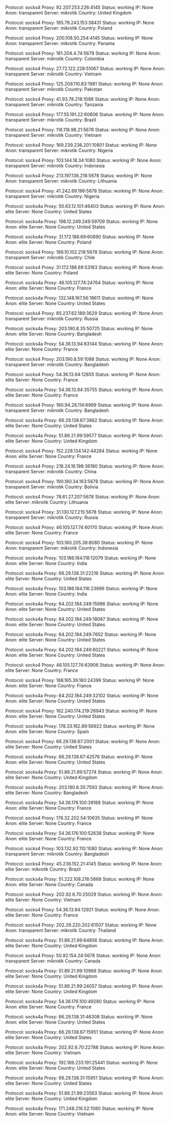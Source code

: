 Protocol: socks4
Proxy: 92.207.253.226:4145
Status: working
IP: None
Anon: transparent
Server: mikrotik
Country: United Kingdom

Protocol: socks4
Proxy: 185.79.243.153:38431
Status: working
IP: None
Anon: transparent
Server: mikrotik
Country: Poland

Protocol: socks4
Proxy: 200.108.50.254:4145
Status: working
IP: None
Anon: transparent
Server: mikrotik
Country: Panama

Protocol: socks4
Proxy: 181.204.4.74:5678
Status: working
IP: None
Anon: transparent
Server: mikrotik
Country: Colombia

Protocol: socks4
Proxy: 27.72.122.228:51067
Status: working
IP: None
Anon: transparent
Server: mikrotik
Country: Vietnam

Protocol: socks4
Proxy: 125.209.110.83:1981
Status: working
IP: None
Anon: transparent
Server: mikrotik
Country: Pakistan

Protocol: socks4
Proxy: 41.93.78.218:1088
Status: working
IP: None
Anon: transparent
Server: mikrotik
Country: Tanzania

Protocol: socks4
Proxy: 177.55.191.22:60606
Status: working
IP: None
Anon: transparent
Server: mikrotik
Country: Brazil

Protocol: socks4
Proxy: 116.118.98.21:5678
Status: working
IP: None
Anon: transparent
Server: mikrotik
Country: Vietnam

Protocol: socks4
Proxy: 169.239.236.201:10801
Status: working
IP: None
Anon: transparent
Server: mikrotik
Country: Nigeria

Protocol: socks4
Proxy: 103.144.18.34:1080
Status: working
IP: None
Anon: transparent
Server: mikrotik
Country: Indonesia

Protocol: socks4
Proxy: 213.197.136.218:5678
Status: working
IP: None
Anon: transparent
Server: mikrotik
Country: Lithuania

Protocol: socks4
Proxy: 41.242.69.196:5678
Status: working
IP: None
Anon: transparent
Server: mikrotik
Country: Nigeria

Protocol: socks4a
Proxy: 50.63.12.101:46403
Status: working
IP: None
Anon: elite
Server: None
Country: United States

Protocol: socks4a
Proxy: 198.12.249.249:59709
Status: working
IP: None
Anon: elite
Server: None
Country: United States

Protocol: socks4a
Proxy: 31.172.186.69:60890
Status: working
IP: None
Anon: elite
Server: None
Country: Poland

Protocol: socks4
Proxy: 186.10.102.218:5678
Status: working
IP: None
Anon: transparent
Server: mikrotik
Country: Chile

Protocol: socks4
Proxy: 31.172.186.69:53163
Status: working
IP: None
Anon: elite
Server: None
Country: Poland

Protocol: socks4a
Proxy: 46.105.127.74:24764
Status: working
IP: None
Anon: elite
Server: None
Country: France

Protocol: socks4a
Proxy: 132.148.167.56:18611
Status: working
IP: None
Anon: elite
Server: None
Country: United States

Protocol: socks4
Proxy: 85.237.62.189:3629
Status: working
IP: None
Anon: transparent
Server: mikrotik
Country: Russia

Protocol: socks4a
Proxy: 203.190.8.35:50725
Status: working
IP: None
Anon: elite
Server: None
Country: Bangladesh

Protocol: socks4a
Proxy: 54.36.13.94:63144
Status: working
IP: None
Anon: elite
Server: None
Country: France

Protocol: socks4
Proxy: 203.190.8.59:1088
Status: working
IP: None
Anon: transparent
Server: mikrotik
Country: Bangladesh

Protocol: socks4
Proxy: 54.36.13.94:12855
Status: working
IP: None
Anon: elite
Server: None
Country: France

Protocol: socks4a
Proxy: 54.36.13.94:35755
Status: working
IP: None
Anon: elite
Server: None
Country: France

Protocol: socks4
Proxy: 180.94.28.114:6969
Status: working
IP: None
Anon: transparent
Server: mikrotik
Country: Bangladesh

Protocol: socks4a
Proxy: 66.29.138.67:3862
Status: working
IP: None
Anon: elite
Server: None
Country: United States

Protocol: socks4a
Proxy: 51.89.21.99:59577
Status: working
IP: None
Anon: elite
Server: None
Country: United Kingdom

Protocol: socks4
Proxy: 152.228.134.142:44284
Status: working
IP: None
Anon: elite
Server: None
Country: France

Protocol: socks4
Proxy: 218.24.16.198:36180
Status: working
IP: None
Anon: transparent
Server: mikrotik
Country: China

Protocol: socks4
Proxy: 190.180.34.163:5678
Status: working
IP: None
Anon: transparent
Server: mikrotik
Country: Bolivia

Protocol: socks4
Proxy: 78.61.27.207:5678
Status: working
IP: None
Anon: elite
Server: mikrotik
Country: Lithuania

Protocol: socks4
Proxy: 31.130.127.215:5678
Status: working
IP: None
Anon: transparent
Server: mikrotik
Country: Russia

Protocol: socks4
Proxy: 46.105.127.74:60170
Status: working
IP: None
Anon: elite
Server: None
Country: France

Protocol: socks4
Proxy: 103.160.205.38:8080
Status: working
IP: None
Anon: transparent
Server: mikrotik
Country: Indonesia

Protocol: socks4a
Proxy: 103.186.184.118:12079
Status: working
IP: None
Anon: elite
Server: None
Country: India

Protocol: socks4a
Proxy: 66.29.138.31:22216
Status: working
IP: None
Anon: elite
Server: None
Country: United States

Protocol: socks4a
Proxy: 103.186.184.116:23996
Status: working
IP: None
Anon: elite
Server: None
Country: India

Protocol: socks4a
Proxy: 64.202.184.249:15986
Status: working
IP: None
Anon: elite
Server: None
Country: United States

Protocol: socks4a
Proxy: 64.202.184.249:18087
Status: working
IP: None
Anon: elite
Server: None
Country: United States

Protocol: socks4a
Proxy: 64.202.184.249:7652
Status: working
IP: None
Anon: elite
Server: None
Country: United States

Protocol: socks4a
Proxy: 64.202.184.249:60221
Status: working
IP: None
Anon: elite
Server: None
Country: United States

Protocol: socks4
Proxy: 46.105.127.74:63906
Status: working
IP: None
Anon: elite
Server: None
Country: France

Protocol: socks4
Proxy: 188.165.39.160:24399
Status: working
IP: None
Anon: elite
Server: None
Country: France

Protocol: socks4a
Proxy: 64.202.184.249:32102
Status: working
IP: None
Anon: elite
Server: None
Country: United States

Protocol: socks4
Proxy: 162.240.174.219:26943
Status: working
IP: None
Anon: elite
Server: None
Country: United States

Protocol: socks4a
Proxy: 178.33.162.89:56922
Status: working
IP: None
Anon: elite
Server: None
Country: Spain

Protocol: socks4
Proxy: 66.29.138.67:2001
Status: working
IP: None
Anon: elite
Server: None
Country: United States

Protocol: socks4a
Proxy: 66.29.138.67:42576
Status: working
IP: None
Anon: elite
Server: None
Country: United States

Protocol: socks4a
Proxy: 51.89.21.99:57274
Status: working
IP: None
Anon: elite
Server: None
Country: United Kingdom

Protocol: socks4a
Proxy: 203.190.8.35:7593
Status: working
IP: None
Anon: elite
Server: None
Country: Bangladesh

Protocol: socks4a
Proxy: 54.36.176.100:39188
Status: working
IP: None
Anon: elite
Server: None
Country: France

Protocol: socks4
Proxy: 178.32.202.54:10635
Status: working
IP: None
Anon: elite
Server: None
Country: France

Protocol: socks4a
Proxy: 54.36.176.100:52638
Status: working
IP: None
Anon: elite
Server: None
Country: France

Protocol: socks4
Proxy: 103.132.92.110:1080
Status: working
IP: None
Anon: transparent
Server: mikrotik
Country: Bangladesh

Protocol: socks4
Proxy: 45.236.152.21:4145
Status: working
IP: None
Anon: elite
Server: mikrotik
Country: Brazil

Protocol: socks4a
Proxy: 51.222.108.216:5868
Status: working
IP: None
Anon: elite
Server: None
Country: Canada

Protocol: socks4
Proxy: 202.92.6.70:25029
Status: working
IP: None
Anon: elite
Server: None
Country: Vietnam

Protocol: socks4
Proxy: 54.36.13.94:12921
Status: working
IP: None
Anon: elite
Server: None
Country: France

Protocol: socks4
Proxy: 202.29.220.202:61507
Status: working
IP: None
Anon: transparent
Server: mikrotik
Country: Thailand

Protocol: socks4a
Proxy: 51.89.21.99:64856
Status: working
IP: None
Anon: elite
Server: None
Country: United Kingdom

Protocol: socks4
Proxy: 50.92.154.24:5678
Status: working
IP: None
Anon: transparent
Server: mikrotik
Country: Canada

Protocol: socks4a
Proxy: 51.89.21.99:10966
Status: working
IP: None
Anon: elite
Server: None
Country: United Kingdom

Protocol: socks4a
Proxy: 51.89.21.99:24057
Status: working
IP: None
Anon: elite
Server: None
Country: United Kingdom

Protocol: socks4a
Proxy: 54.36.176.100:49280
Status: working
IP: None
Anon: elite
Server: None
Country: France

Protocol: socks4a
Proxy: 66.29.138.31:46308
Status: working
IP: None
Anon: elite
Server: None
Country: United States

Protocol: socks4a
Proxy: 66.29.138.67:15951
Status: working
IP: None
Anon: elite
Server: None
Country: United States

Protocol: socks4a
Proxy: 202.92.6.70:22788
Status: working
IP: None
Anon: elite
Server: None
Country: Vietnam

Protocol: socks4a
Proxy: 192.169.233.191:25441
Status: working
IP: None
Anon: elite
Server: None
Country: United States

Protocol: socks4a
Proxy: 66.29.138.31:15951
Status: working
IP: None
Anon: elite
Server: None
Country: United States

Protocol: socks4a
Proxy: 51.89.21.99:23563
Status: working
IP: None
Anon: elite
Server: None
Country: United Kingdom

Protocol: socks4a
Proxy: 171.248.216.52:1080
Status: working
IP: None
Anon: elite
Server: None
Country: Vietnam

